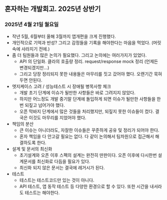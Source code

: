 ## 혼자하는 개발회고. 2025년 상반기

### 2025년 4월 21일 월요일
* 작년 5월, 6월부터 올해 3월까지 앱개편을 크게 진행했다.
* 개인적으로 기억과 반성? 그리고 감정들을 기록을 해야한다는 마음을 먹었다. (머릿속에 사라지기 전에.)
* 좀 더 팀원들과 많은 논의가 필요했다. 그리고 논의에는 여러가지가 있었다.
  * API 의 단일화. 클라의 호출량 정리. request/response mock 정리 (언제든 변경되겠지만...)
  * 그리고 당장 정리되지 못한 내용들은 마무리를 짓고 갔어야 했다. 오랜기간 묵혀두면 안된다.
* 엣지케이스 고려 / 성능테스트 시 장애될 병목사항 체크
  * 개발 초기 단계에 이슈가 될만한 사항들은 바로 그려지지 않았다.
  * 하지만 어느정도 개발 중기말 단계에 돌입하게 되면 이슈가 될만한 사항들을 한번 되짚고 넘어가야 했다.
  * 오픈 막바지 단계에서 많은 것들을 처리했지만, 되짚지 못한 이슈들이 컸다. 결국은 이것도 마무리를 지었어야 했다.
* 책임의 분산
  * 큰 이슈는 아니더라도, 자잘한 이슈들은 꾸준하게 공유 및 정리가 되어야 한다.
  * 혼자 책임을 다 안고갈 필요는 없다. 다 같이 논의해서 팀차원으로 접근해서 해결하도록 한다.
* 설계 및 문서의 최신화
  * 초기설계와 오픈 이후 스펙의 설계는 완전히 딴판이다. 오픈 이후에 다시한번 설계문서를 최신화로 다듬을 필요가 있다.
  * 최신화 되지 않은 문서는 결국에 레거시가 된다.
* 테스트
  * 테스트는 테스트코드만 있는 것이 아니다.
  * API 테스트, 앱 동작 테스트 등 다양한 환경으로 할 수 있다. 또한 시간을 내서라도 테스트는 해야한다.